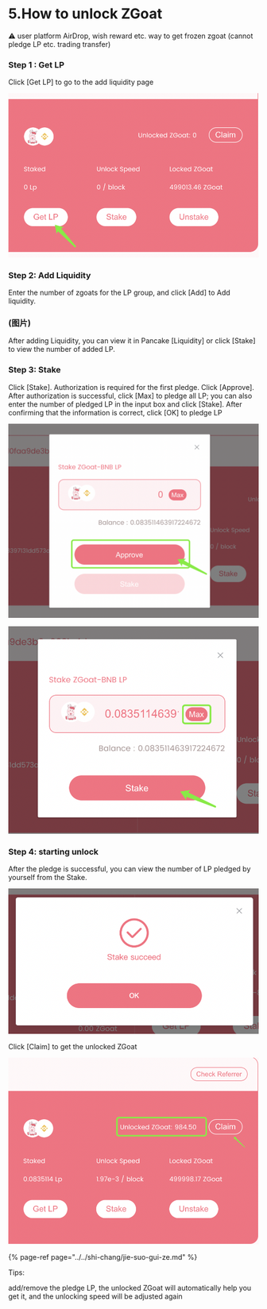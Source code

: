 # 5.How to unlock ZGoat

⚠️ user platform AirDrop, wish reward etc. way to get frozen zgoat \(cannot pledge LP etc. trading transfer\)

### Step 1 : Get LP

Click \[Get LP\] to go to the add liquidity page

![](../../.gitbook/assets/ru-he-jie-suo-zgoat1.png)

### Step 2: Add Liquidity

Enter the number of zgoats for the LP group, and click \[Add\] to Add liquidity.

### \(图片\)

After adding Liquidity, you can view it in Pancake \[Liquidity\] or click \[Stake\] to view the number of added LP.

### Step 3: Stake

Click \[Stake\]. Authorization is required for the first pledge. Click \[Approve\]. After authorization is successful, click \[Max\] to pledge all LP; you can also enter the number of pledged LP in the input box and click \[Stake\]. After confirming that the information is correct, click \[OK\] to pledge LP

![](../../.gitbook/assets/ru-he-jie-suo-zgoat2.png)

![](../../.gitbook/assets/ru-he-jie-suo-zgoat3.png)

### Step 4: starting unlock

After the pledge is successful, you can view the number of LP pledged by yourself from the Stake.

![](../../.gitbook/assets/ru-he-jie-suo-zgoat4.png)

Click \[Claim\] to get the unlocked ZGoat

![](../../.gitbook/assets/ru-he-jie-suo-zgoat5.png)

{% page-ref page="../../shi-chang/jie-suo-gui-ze.md" %}

Tips:

add/remove the pledge LP, the unlocked ZGoat will automatically help you get it, and the unlocking speed will be adjusted again




